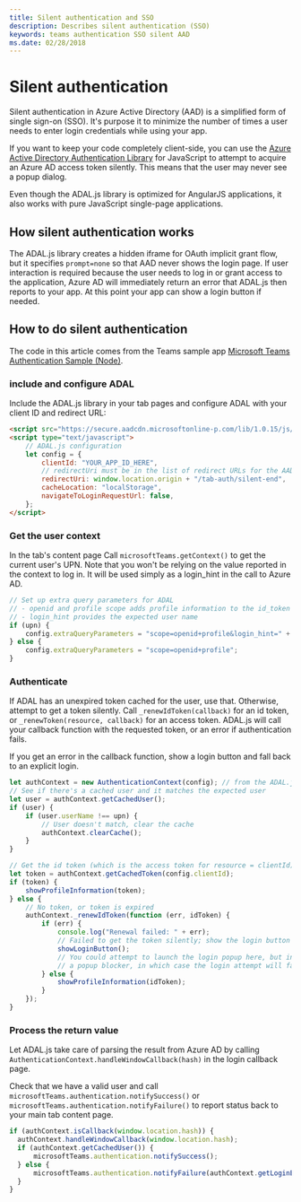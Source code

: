 ```yaml
---
title: Silent authentication and SSO
description: Describes silent authentication (SSO)
keywords: teams authentication SSO silent AAD
ms.date: 02/28/2018
---
```

# Silent authentication

Silent authentication in Azure Active Directory (AAD) is a simplified form of single sign-on (SSO). It's purpose it to minimize the number of times a user needs to enter login credentials while using your app.

If you want to keep your code completely client-side, you can use the [Azure Active Directory Authentication Library](https://docs.microsoft.com/en-us/azure/active-directory/develop/active-directory-authentication-libraries) for JavaScript to attempt to acquire an Azure AD access token silently. This means that the user may never see a popup dialog.

Even though the ADAL.js library is optimized for AngularJS applications, it also works with pure JavaScript single-page applications.

## How silent authentication works

The ADAL.js library creates a hidden iframe for OAuth implicit grant flow, but it specifies `prompt=none` so that AAD never shows the login page. If user interaction is required because the user needs to log in or grant access to the application, Azure AD will immediately return an error that ADAL.js then reports to your app. At this point your app can show a login button if needed.

## How to do silent authentication

The code in this article comes from the Teams sample app [Microsoft Teams Authentication Sample (Node)](https://github.com/OfficeDev/microsoft-teams-sample-complete-node).

### include and configure ADAL

Include the ADAL.js library in your tab pages and configure ADAL with your client ID and redirect URL:

```html
<script src="https://secure.aadcdn.microsoftonline-p.com/lib/1.0.15/js/adal.min.js" integrity="sha384-lIk8T3uMxKqXQVVfFbiw0K/Nq+kt1P3NtGt/pNexiDby2rKU6xnDY8p16gIwKqgI" crossorigin="anonymous"></script>
<script type="text/javascript">
    // ADAL.js configuration
    let config = {
        clientId: "YOUR_APP_ID_HERE",
        // redirectUri must be in the list of redirect URLs for the AAD app
        redirectUri: window.location.origin + "/tab-auth/silent-end",
        cacheLocation: "localStorage",
        navigateToLoginRequestUrl: false,
    };
</script>
```

### Get the user context

In the tab's content page Call `microsoftTeams.getContext()` to get the current user's UPN. Note that you won't be relying on the value reported in the context to log in. It will be used simply as a login_hint in the call to Azure AD.

```js
// Set up extra query parameters for ADAL
// - openid and profile scope adds profile information to the id_token
// - login_hint provides the expected user name
if (upn) {
    config.extraQueryParameters = "scope=openid+profile&login_hint=" + encodeURIComponent(upn);
} else {
    config.extraQueryParameters = "scope=openid+profile";
}
```

### Authenticate

If ADAL has an unexpired token cached for the user, use that. Otherwise, attempt to get a token silently. Call `_renewIdToken(callback)` for an id token, or `_renewToken(resource, callback)` for an access token. ADAL.js will call your callback function with the requested token, or an error if authentication fails.

If you get an error in the callback function, show a login button and fall back to an explicit login.

```js
let authContext = new AuthenticationContext(config); // from the ADAL.js library
// See if there's a cached user and it matches the expected user
let user = authContext.getCachedUser();
if (user) {
    if (user.userName !== upn) {
        // User doesn't match, clear the cache
        authContext.clearCache();
    }
}

// Get the id token (which is the access token for resource = clientId)
let token = authContext.getCachedToken(config.clientId);
if (token) {
    showProfileInformation(token);
} else {
    // No token, or token is expired
    authContext._renewIdToken(function (err, idToken) {
        if (err) {
            console.log("Renewal failed: " + err);
            // Failed to get the token silently; show the login button
            showLoginButton();
            // You could attempt to launch the login popup here, but in browsers this could be blocked by
            // a popup blocker, in which case the login attempt will fail with the reason FailedToOpenWindow.
        } else {
            showProfileInformation(idToken);
        }
    });
}
```

### Process the return value

Let ADAL.js take care of parsing the result from Azure AD by calling `AuthenticationContext.handleWindowCallback(hash)` in the login callback page.

Check that we have a valid user and call `microsoftTeams.authentication.notifySuccess()` or `microsoftTeams.authentication.notifyFailure()` to report status back to your main tab content page.

```js
if (authContext.isCallback(window.location.hash)) {
  authContext.handleWindowCallback(window.location.hash);
  if (authContext.getCachedUser()) {
      microsoftTeams.authentication.notifySuccess();
  } else {
      microsoftTeams.authentication.notifyFailure(authContext.getLoginError());
  }
}
```
